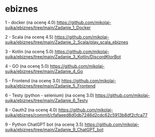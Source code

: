 # ebiznes 

1 - docker (na ocenę 4.0)
https://github.com/mikolaj-sujka/ebiznes/tree/main/Zadanie_1_Docker

2 - Scala (na ocenę 4.5)
https://github.com/mikolaj-sujka/ebiznes/tree/main/Zadanie_2_Scala/play_scala_ebiznes

3 - Kotlin (na ocenę 5.0)
https://github.com/mikolaj-sujka/ebiznes/tree/main/Zadanie_3_Kotlin/DiscordKtorBot

4 - GO (na ocenę 5.0)
https://github.com/mikolaj-sujka/ebiznes/tree/main/Zadanie_4_Go

5 - Frontend (na ocenę 3.0)
https://github.com/mikolaj-sujka/ebiznes/tree/main/Zadanie_5_Frontend

6 - Testy (python - selenium) (na ocenę 3.0)
https://github.com/mikolaj-sujka/ebiznes/tree/main/Zadanie_6_Testy

8 - Oauth2 (na ocenę 4.0)
https://github.com/mikolaj-sujka/ebiznes/commit/cfafaeed8d0db7246d2cdc62c5913b8df2cfca77

9 - Python ChatGPT bot (na ocenę 3.5)
https://github.com/mikolaj-sujka/ebiznes/tree/main/Zadanie_9_ChatGPT_bot
